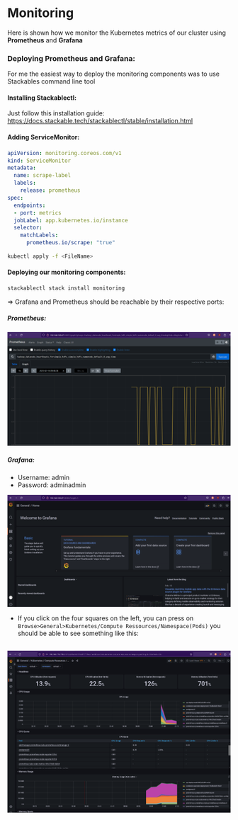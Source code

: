 # Monitoring

Here is shown how we monitor the Kubernetes metrics of our cluster using **Prometheus** and **Grafana**

### Deploying Prometheus and Grafana:

For me the easiest way to deploy the monitoring components was to use Stackables command line tool



#### Installing Stackablectl:

Just follow this installation guide: https://docs.stackable.tech/stackablectl/stable/installation.html



#### Adding ServiceMonitor:

```yaml
apiVersion: monitoring.coreos.com/v1
kind: ServiceMonitor
metadata:
  name: scrape-label
  labels:
    release: prometheus
spec:
  endpoints:
  - port: metrics
  jobLabel: app.kubernetes.io/instance
  selector:
    matchLabels:
      prometheus.io/scrape: "true"
```

```bash
kubectl apply -f <FileName>
```



#### Deploying our monitoring components:

```bash
stackablectl stack install monitoring
```



=> Grafana and Prometheus should be reachable by their respective ports:

##### Prometheus:

![image-20230214125719176](../Images/prometheus.png)



##### Grafana:

- Username: admin
- Password: adminadmin

![image-20230214125719176](../Images/grafana.png)

- If you click on the four squares on the left, you can press on `Browse>General>Kubernetes/Compute Ressources/Namespace(Pods)` you should be able to see something like this:

​	![image-20230214125719176](../Images/grafana-dashboard.png)